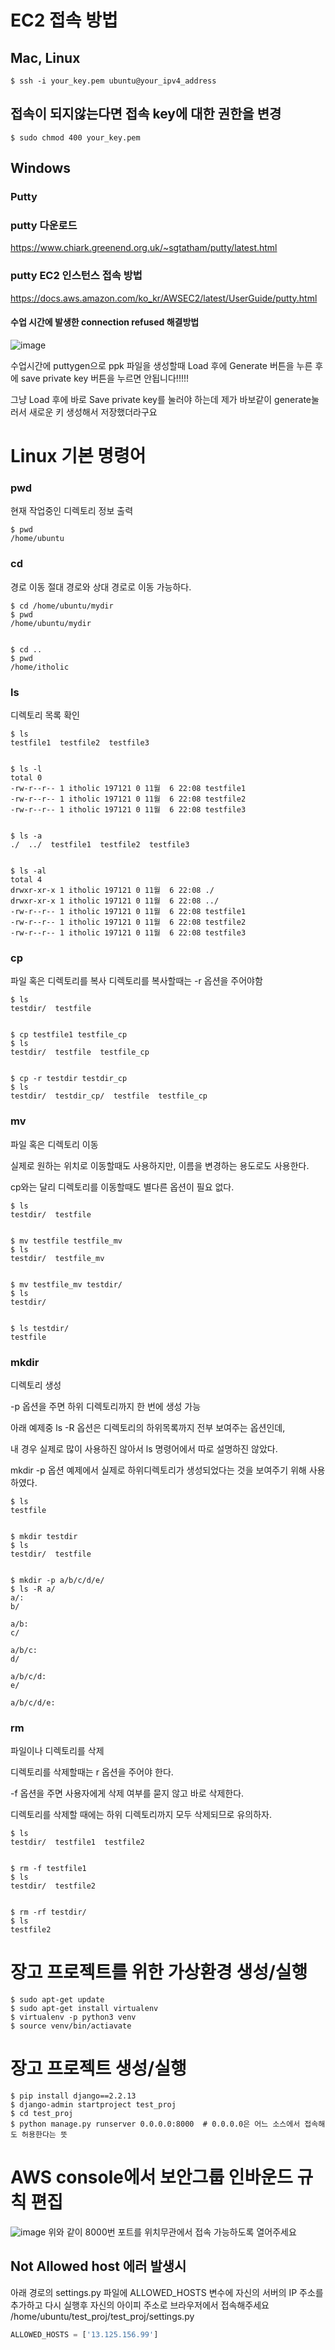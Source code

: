 # EC2 접속 방법
## Mac, Linux 
```
$ ssh -i your_key.pem ubuntu@your_ipv4_address
```
## 접속이 되지않는다면 접속 key에 대한 권한을 변경
```
$ sudo chmod 400 your_key.pem
```
## Windows 
### Putty
### putty 다운로드
https://www.chiark.greenend.org.uk/~sgtatham/putty/latest.html
### putty EC2 인스턴스 접속 방법
https://docs.aws.amazon.com/ko_kr/AWSEC2/latest/UserGuide/putty.html
#### 수업 시간에 발생한 connection refused 해결방법 
![image](https://user-images.githubusercontent.com/26591788/88681586-b09bfb00-d12c-11ea-8303-5783dc683450.png)    

수업시간에 puttygen으로 ppk 파일을 생성할때 Load 후에 Generate 버튼을 누른 후에 save private key 버튼을 누르면 안됩니다!!!!! 

그냥 Load 후에 바로 Save private key를 눌러야 하는데 제가 바보같이 generate눌러서 새로운 키 생성해서 저장했더라구요
# Linux 기본 명령어 
### pwd 
현재 작업중인 디렉토리 정보 출력 
```
$ pwd
/home/ubuntu
```
### cd 
경로 이동 
절대 경로와 상대 경로로 이동 가능하다. 
```
$ cd /home/ubuntu/mydir
$ pwd
/home/ubuntu/mydir


$ cd ..
$ pwd
/home/itholic
```
### ls 
디렉토리 목록 확인 

```
$ ls
testfile1  testfile2  testfile3


$ ls -l
total 0
-rw-r--r-- 1 itholic 197121 0 11월  6 22:08 testfile1
-rw-r--r-- 1 itholic 197121 0 11월  6 22:08 testfile2
-rw-r--r-- 1 itholic 197121 0 11월  6 22:08 testfile3


$ ls -a
./  ../  testfile1  testfile2  testfile3


$ ls -al
total 4
drwxr-xr-x 1 itholic 197121 0 11월  6 22:08 ./
drwxr-xr-x 1 itholic 197121 0 11월  6 22:08 ../
-rw-r--r-- 1 itholic 197121 0 11월  6 22:08 testfile1
-rw-r--r-- 1 itholic 197121 0 11월  6 22:08 testfile2
-rw-r--r-- 1 itholic 197121 0 11월  6 22:08 testfile3
```
### cp 
파일 혹은 디렉토리를 복사 
디렉토리를 복사할때는 -r 옵션을 주어야함 
```
$ ls
testdir/  testfile


$ cp testfile1 testfile_cp
$ ls
testdir/  testfile  testfile_cp


$ cp -r testdir testdir_cp
$ ls
testdir/  testdir_cp/  testfile  testfile_cp
```
### mv 
파일 혹은 디렉토리 이동 

실제로 원하는 위치로 이동할때도 사용하지만, 이름을 변경하는 용도로도 사용한다. 

cp와는 달리 디렉토리를 이동할때도 별다른 옵션이 필요 없다. 
```
$ ls
testdir/  testfile


$ mv testfile testfile_mv
$ ls
testdir/  testfile_mv


$ mv testfile_mv testdir/
$ ls
testdir/


$ ls testdir/
testfile
```
### mkdir 
디렉토리 생성

-p 옵션을 주면 하위 디렉토리까지 한 번에 생성 가능 

아래 예제중 ls -R 옵션은 디렉토리의 하위목록까지 전부 보여주는 옵션인데, 

내 경우 실제로 많이 사용하진 않아서 ls 명령어에서 따로 설명하진 않았다. 

mkdir -p 옵션 예제에서 실제로 하위디렉토리가 생성되었다는 것을 보여주기 위해 사용하였다. 
```
$ ls
testfile


$ mkdir testdir
$ ls
testdir/  testfile


$ mkdir -p a/b/c/d/e/
$ ls -R a/
a/:
b/

a/b:
c/

a/b/c:
d/

a/b/c/d:
e/

a/b/c/d/e:
```
### rm 
파일이나 디렉토리를 삭제 

디렉토리를 삭제할때는 r 옵션을 주어야 한다. 

-f 옵션을 주면 사용자에게 삭제 여부를 묻지 않고 바로 삭제한다. 

디렉토리를 삭제할 때에는 하위 디렉토리까지 모두 삭제되므로 유의하자. 
```
$ ls
testdir/  testfile1  testfile2


$ rm -f testfile1
$ ls
testdir/  testfile2


$ rm -rf testdir/
$ ls
testfile2
```
# 장고 프로젝트를 위한 가상환경 생성/실행

```
$ sudo apt-get update
$ sudo apt-get install virtualenv
$ virtualenv -p python3 venv
$ source venv/bin/actiavate
```

# 장고 프로젝트 생성/실행

```
$ pip install django==2.2.13
$ django-admin startproject test_proj
$ cd test_proj
$ python manage.py runserver 0.0.0.0:8000  # 0.0.0.0은 어느 소스에서 접속해도 허용한다는 뜻
```

# AWS console에서 보안그룹 인바운드 규칙 편집
![image](https://user-images.githubusercontent.com/26591788/88682460-a75f5e00-d12d-11ea-9fb9-236fdc3f35fc.png) 
위와 같이 8000번 포트를 위치무관에서 접속 가능하도록 열어주세요

## Not Allowed host 에러 발생시
아래 경로의 settings.py 파일에 ALLOWED_HOSTS 변수에 자신의 서버의 IP 주소를 추가하고 다시 실행후 
자신의 아이피 주소로 브라우저에서 접속해주세요
/home/ubuntu/test_proj/test_proj/settings.py
``` python
ALLOWED_HOSTS = ['13.125.156.99']
```
